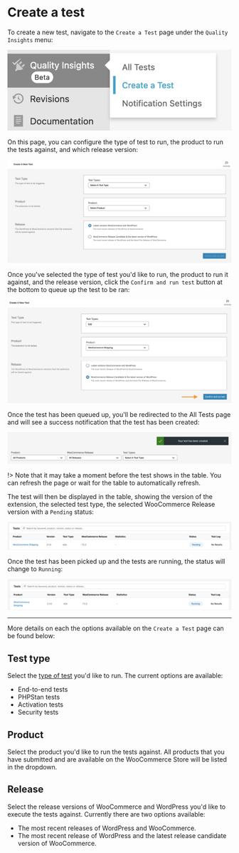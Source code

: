 # Create a test

To create a new test, navigate to the `Create a Test` page under the `Quality Insights` menu:

![create-a-test-menu](_media/create-a-test-menu.png ':size=40%')

On this page, you can configure the type of test to run, the product to run the tests against, and which release version:

![create-a-test-page](_media/create-a-test-page.png)

Once you've selected the type of test you'd like to run, the product to run it against, and the release version, click the `Confirm and run test` button at the bottom to queue up the test to be ran:

![create-a-test-start](_media/create-a-test-start.png)

Once the test has been queued up, you'll be redirected to the All Tests page and will see a success notification that the test has been created:

![test-created-notification](_media/test-created-notification.png)

!> Note that it may take a moment before the test shows in the table. You can refresh the page or wait for the table to automatically refresh.

The test will then be displayed in the table, showing the version of the extension, the selected test type, the selected WooCommerce Release version with a `Pending` status:

![pending-test-run](_media/pending-test-run.png)

Once the test has been picked up and the tests are running, the status will change to `Running`:

![running-test-run](_media/running-test-run.png)

---

More details on each the options available on the `Create a Test` page can be found below:

## Test type

Select the [type of test](test-types.md) you'd like to run. The current options are available:

- End-to-end tests
- PHPStan tests
- Activation tests
- Security tests

## Product

Select the product you'd like to run the tests against. All products that you have submitted and are available on the WooCommerce Store will be listed in the dropdown.

## Release

Select the release versions of WooCommerce and WordPress you'd like to execute the tests against. Currently there are two options available:

-  The most recent releases of WordPress and WooCommerce.
-  The most recent release of WordPress and the latest release candidate version of WooCommerce.
